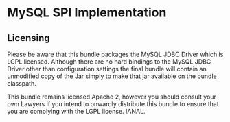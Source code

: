# MySQL SPI Implementation

## Licensing

Please be aware that this bundle packages the MySQL JDBC Driver which is LGPL licensed. Although there
are no hard bindings to the MySQL JDBC Driver other than configuration settings the final bundle 
will contain an unmodified copy of the Jar simply to make that jar available on the bundle classpath.

This bundle remains licensed Apache 2, however you should consult your own Lawyers if you intend to 
onwardly distribute this bundle to ensure that you are complying with the LGPL license. IANAL.

